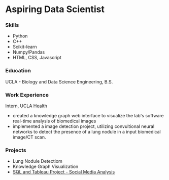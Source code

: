 # Aspiring Data Scientist 

### Skills 
- Python
- C++
- Scikit-learn
- Numpy/Pandas
- HTML, CSS, Javascript

### Education 
UCLA - Biology and Data Science Engineering, B.S. 

### Work Experience 
Intern, UCLA Health 
- created a knowledge graph web interface to visualize the lab's software real-time analysis of biomedical images
- implemented a image detection project, utilizing convultional neural networks to detect the presence of a lung nodule in a input biomedical image/CT scan.

### Projects
- Lung Nodule Detectiom
- Knowledge Graph Visualization
- [SQL and Tableau Project - Social Media Analysis](SQL%20and%20Tableau%20Project%20-%20Social%20Media%20Analysis%2060d7bb99e2a9402595be826255cc761b.md)


  

  
